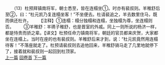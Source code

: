　　（13）杜预拜镇南将军，朝士悉至，皆在连榻坐①。时亦有裴叔则。羊稚舒后至②，曰：“杜元凯乃复连榻坐客！”不坐便去。杜请裴追之，羊去数里住马，既而俱还杜许。
　　【注释】①连榻：榻分独榻和连榻，坐独榻为尊，坐连榻则否。
　　③羊稚舒：羊琇子稚舒，也是晋室的外戚。同上一则所说的杨济一样，都是恃贵而骄之辈。【译文】杜预任命力镇南将军，朝廷的官员都来庆贺，大家都坐在连榻上。当时在座的也有裴叔则。羊稚舒后来才到，说：“杜元凯竟然用连榻待客！”不落座就走了。杜预请裴叔则去追他回来，羊稚舒骑马走了几里地就停下了，接着就和裴叔则一起回到杜顶家。
<br>[上一篇](05_12) [回卷首](05_00) [下一篇](05_14)
